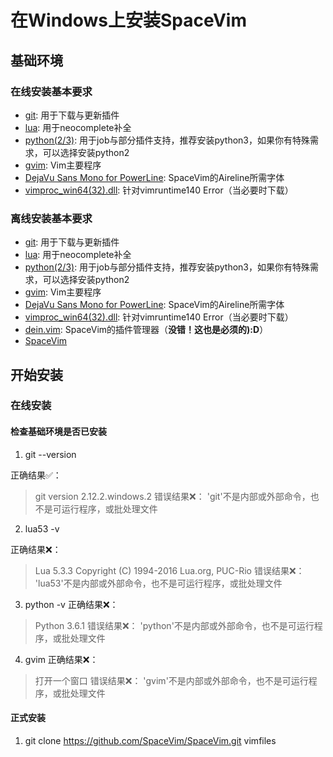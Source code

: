 # 在Windows上安装SpaceVim

## 基础环境

### 在线安装基本要求

- [git][]: 用于下载与更新插件
- [lua][]: 用于neocomplete补全
- [python(2/3)][]: 用于job与部分插件支持，推荐安装python3，如果你有特殊需求，可以选择安装python2
- [gvim][]: Vim主要程序
- [DejaVu Sans Mono for PowerLine][font-download]: SpaceVim的Aireline所需字体
- [vimproc_win64(32).dll][]: 针对vimruntime140 Error（当必要时下载）

### 离线安装基本要求

- [git][]: 用于下载与更新插件
- [lua][]: 用于neocomplete补全
- [python(2/3)][]: 用于job与部分插件支持，推荐安装python3，如果你有特殊需求，可以选择安装python2
- [gvim][]: Vim主要程序
- [DejaVu Sans Mono for PowerLine][font-download]: SpaceVim的Aireline所需字体
- [vimproc_win64(32).dll][]: 针对vimruntime140 Error（当必要时下载）
- [dein.vim][]: SpaceVim的插件管理器（**没错！这也是必须的):D**）
- [SpaceVim][SpaceVim-download]

## 开始安装

### 在线安装

#### 检查基础环境是否已安装

1. git --version

正确结果✅：
> git version 2.12.2.windows.2
错误结果❌：
> 'git'不是内部或外部命令，也不是可运行程序，或批处理文件

2. lua53 -v

正确结果❌：
> Lua 5.3.3 Copyright (C) 1994-2016 Lua.org, PUC-Rio
错误结果❌：
> 'lua53'不是内部或外部命令，也不是可运行程序，或批处理文件

3. python -v
正确结果❌：
> Python 3.6.1
错误结果❌：
> 'python'不是内部或外部命令，也不是可运行程序，或批处理文件

4. gvim
正确结果❌：
> 打开一个窗口
错误结果❌：
> 'gvim'不是内部或外部命令，也不是可运行程序，或批处理文件

#### 正式安装

1. git clone https://github.com/SpaceVim/SpaceVim.git vimfiles


[git]: https://git-scm.com/download
[lua]: http://luabinaries.sourceforge.net/download.html
[python(2/3)]: https://www.python.org/downloads
[gvim]: https://github.com/vim/vim-win32-installer/releases
[vimproc_win64(32).dll]: https://www.dllme.com/dll/download/29939/vcruntime140.dll
[font-download]: https://github.com/wsdjeg/DotFiles/blob/master/fonts/DejaVu%20Sans%20Mono%20for%20Powerline.ttf
[dein.vim]: https://github.com/Shougo/dein.vim.git
[SpaceVim-download]: https://github.com/SpaceVim/SpaceVim.git
